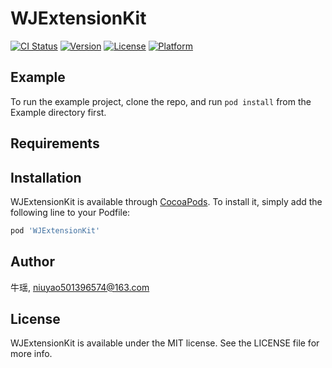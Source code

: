# WJExtensionKit

[![CI Status](https://img.shields.io/travis/牛瑶/WJExtensionKit.svg?style=flat)](https://travis-ci.org/牛瑶/WJExtensionKit)
[![Version](https://img.shields.io/cocoapods/v/WJExtensionKit.svg?style=flat)](https://cocoapods.org/pods/WJExtensionKit)
[![License](https://img.shields.io/cocoapods/l/WJExtensionKit.svg?style=flat)](https://cocoapods.org/pods/WJExtensionKit)
[![Platform](https://img.shields.io/cocoapods/p/WJExtensionKit.svg?style=flat)](https://cocoapods.org/pods/WJExtensionKit)

## Example

To run the example project, clone the repo, and run `pod install` from the Example directory first.

## Requirements

## Installation

WJExtensionKit is available through [CocoaPods](https://cocoapods.org). To install
it, simply add the following line to your Podfile:

```ruby
pod 'WJExtensionKit'
```

## Author

牛瑶, niuyao501396574@163.com

## License

WJExtensionKit is available under the MIT license. See the LICENSE file for more info.
